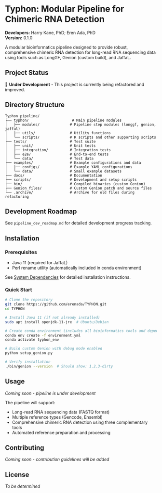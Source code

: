# Typhon: Modular Pipeline for Chimeric RNA Detection

**Developers:** Harry Kane, PhD; Eren Ada, PhD  
**Version:** 0.1.0  

A modular bioinformatics pipeline designed to provide robust, comprehensive chimeric RNA detection for long-read RNA sequencing data using tools such as LongGF, Genion (custom build), and JaffaL.

## Project Status

🚧 **Under Development** - This project is currently being refactored and improved.

## Directory Structure

```
Typhon_pipeline/
├── typhon/                    # Main pipeline modules
│   ├── modules/              # Pipeline step modules (longgf, genion, jaffal)
│   ├── utils/                # Utility functions
│   └── scripts/              # R scripts and other supporting scripts
├── tests/                    # Test suite
│   ├── unit/                 # Unit tests
│   ├── integration/          # Integration tests
│   ├── e2e/                  # End-to-end tests
│   └── data/                 # Test data
├── examples/                 # Example configurations and data
│   ├── configs/              # Example YAML configurations
│   └── data/                 # Small example datasets
├── docs/                     # Documentation
├── scripts/                  # Development and setup scripts
├── bin/                      # Compiled binaries (custom Genion)
├── Genion_files/             # Custom Genion patch and source files
└── .archive/                 # Archive for old files during refactoring
```

## Development Roadmap

See `pipeline_dev_roadmap.md` for detailed development progress tracking.

## Installation

### Prerequisites
- Java 11 (required for JaffaL)
- Perl rename utility (automatically included in conda environment)

See [System Dependencies](docs/system_dependencies.md) for detailed installation instructions.

### Quick Start
```bash
# Clone the repository
git clone https://github.com/erenada/TYPHON.git
cd TYPHON

# Install Java 11 (if not already installed)
sudo apt install openjdk-11-jre  # Ubuntu/Debian

# Create conda environment (includes all bioinformatics tools and dependencies)
conda env create -f environment.yml
conda activate typhon_env

# Build custom Genion with debug mode enabled
python setup_genion.py

# Verify installation
./bin/genion --version  # Should show: 1.2.3-dirty
```

## Usage

*Coming soon - pipeline is under development*

The pipeline will support:
- Long-read RNA sequencing data (FASTQ format)
- Multiple reference types (Gencode, Ensembl)
- Comprehensive chimeric RNA detection using three complementary tools
- Automated reference preparation and processing

## Contributing

*Coming soon - contribution guidelines will be added*

## License

*To be determined* 